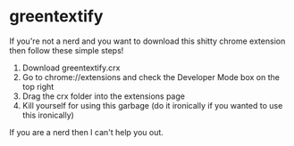 greentextify
============
If you're not a nerd and you want to download this shitty chrome extension then follow these simple steps!
1. Download greentextify.crx
2. Go to chrome://extensions and check the Developer Mode box on the top right
3. Drag the crx folder into the extensions page
4. Kill yourself for using this garbage (do it ironically if you wanted to use this ironically)

If you are a nerd then I can't help you out.
